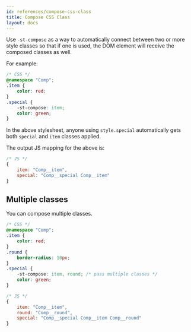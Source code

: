 ```yaml
---
id: references/compose-css-class
title: Compose CSS Class
layout: docs
---
```


Use `-st-compose` as a way to automatically connect between two or more style classes so that if one is used, the DOM element will receive the composed classes as well.

For example:
```css
/* CSS */
@namespace "Comp";
.item {
    color: red;
}
.special {
    -st-compose: item;
    color: green;
}
```
In the above stylesheet, anyone using `style.special` automatically gets both `special` and `item` classes applied.

The output JS mapping for the above is:
```js
/* JS */
{
    item: "Comp__item",
    special: "Comp__special Comp__item"
}
```

## Multiple classes

You can compose multiple classes.

```css
/* CSS */
@namespace "Comp";
.item {
    color: red;
}
.round {
    border-radius: 10px;
}
.special {
    -st-compose: item, round; /* pass multiple classes */
    color: green;
}
```

```js
/* JS */
{
    item: "Comp__item",
    round: "Comp__round",
    special: "Comp__special Comp__item Comp__round"
}
```
